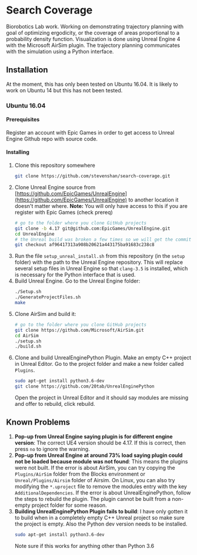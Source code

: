 
# Search Coverage

Biorobotics Lab work. Working on demonstrating trajectory planning with goal of optimizing ergodicity, or the coverage of areas proportional to a probability density function. Visualization is done using Unreal Engine 4 with the Microsoft AirSim plugin. The trajectory planning communicates with the simulation using a Python interface.

## Installation

At the moment, this has only been tested on Ubuntu 16.04. It is likely to work on Ubuntu 14 but this has not been tested.

### Ubuntu 16.04

#### Prerequisites

Register an account with Epic Games in order to get access to Unreal Engine Github repo with source code.

#### Installing

1. Clone this repository somewhere
   ```bash
   git clone https://github.com/stevenshan/search-coverage.git
   ```
2. Clone Unreal Engine source from [https://github.com/EpicGames/UnrealEngine](https://github.com/EpicGames/UnrealEngine) to another location it doesn't matter where. **Note:** You will only have access to this if you are register with Epic Games (check prereq)
   ```bash
   # go to the folder where you clone GitHub projects
   git clone -b 4.17 git@github.com:EpicGames/UnrealEngine.git
   cd UnrealEngine
   # the Unreal build was broken a few times so we will get the commit that works
   git checkout af96417313a908b20621a443175ba91683c238c8
   ```
3. Run the file `setup_unreal_install.sh` from this repository (in the `setup` folder) with the path to the Unreal Engine repository. This will replace several setup files in Unreal Engine so that `clang-3.5` is installed, which is necessary for the Python interface that is used.
4. Build Unreal Engine. Go to the Unreal Engine folder:
   ```bash
   ./Setup.sh
   ./GenerateProjectFiles.sh
   make
   ```
5. Clone AirSim and build it:
   ```bash
   # go to the folder where you clone GitHub projects
   git clone https://github.com/Microsoft/AirSim.git
   cd AirSim
   ./setup.sh
   ./build.sh
   ```
6. Clone and build UnrealEnginePython Plugin. Make an empty C++ project in Unreal Editor. Go to the project folder and make a new folder called `Plugins`.
   ```bash
   sudo apt-get install python3.6-dev
   git clone https://github.com/20tab/UnrealEnginePython
   ```
   Open the project in Unreal Editor and it should say modules are missing and offer to rebuild, click rebuild.

## Known Problems

1. **Pop-up from Unreal Engine saying plugin is for different engine version**: The correct UE4 version should be 4.17. If this is correct, then press `no` to ignore the warning.
2. **Pop-up from Unreal Engine at around 73% load saying plugin could not be loaded because module was not found**: This means the plugins were not built. If the error is about AirSim, you can try copying the `Plugins/AirSim` folder from the Blocks environment or `Unreal/Plugins/Airsim` folder of Airsim. On Linux, you can also try modifying the `*.uproject` file to remove the modules entry with the key `AdditionalDependencies`. If the error is about UnrealEnginePython, follow the steps to rebuild the plugin. The plugin cannot be built from a non-empty project folder for some reason.
3. **Building UnrealEnginePython Plugin fails to build**: I have only gotten it to build when in a completely empty C++ Unreal project so make sure the project is empty. Also the Python dev version needs to be installed.
   ```bash
   sudo apt-get install python3.6-dev
   ```
   Note sure if this works for anything other than Python 3.6
